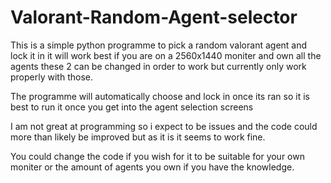 # Valorant-Random-Agent-selector

This is a simple python programme to pick a random valorant agent and lock it in it will work best if you are on a 2560x1440 moniter and own all the agents these 2 can be changed in order to work but currently only work properly with those.

The programme will automatically choose and lock in once its ran so it is best to run it once you get into the agent selection screens

I am not great at programming so i expect to be issues and the code could more than likely be improved but as it is it seems to work fine.

You could change the code if you wish for it to be suitable for your own moniter or the amount of agents you own if you have the knowledge.
